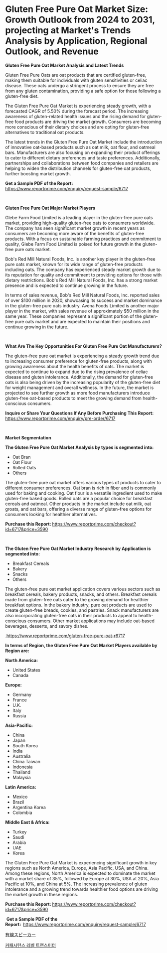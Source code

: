 <p><h1>Gluten Free Pure Oat Market Size: Growth Outlook from 2024 to 2031, projecting at Market's Trends Analysis by Application, Regional Outlook, and Revenue</h1></p><p><strong>Gluten Free Pure Oat Market Analysis and Latest Trends</strong></p>
<p><p>Gluten Free Pure Oats are oat products that are certified gluten-free, making them suitable for individuals with gluten sensitivities or celiac disease. These oats undergo a stringent process to ensure they are free from any gluten contamination, providing a safe option for those following a gluten-free diet.</p><p>The Gluten Free Pure Oat Market is experiencing steady growth, with a forecasted CAGR of 5.50% during the forecast period. The increasing awareness of gluten-related health issues and the rising demand for gluten-free food products are driving the market growth. Consumers are becoming more conscious of their dietary choices and are opting for gluten-free alternatives to traditional oat products.</p><p>The latest trends in the Gluten Free Pure Oat Market include the introduction of innovative oat-based products such as oat milk, oat flour, and oatmeal bars. Manufacturers are also focusing on expanding their product offerings to cater to different dietary preferences and taste preferences. Additionally, partnerships and collaborations between food companies and retailers are helping to widen the distribution channels for gluten-free oat products, further boosting market growth.</p></p>
<p><strong>Get a Sample PDF of the Report:&nbsp;</strong> <a href="https://www.reportprime.com/enquiry/request-sample/6717">https://www.reportprime.com/enquiry/request-sample/6717</a></p>
<p>&nbsp;</p>
<p><strong>Gluten Free Pure Oat Major Market Players</strong></p>
<p><p>Glebe Farm Food Limited is a leading player in the gluten-free pure oats market, providing high-quality gluten-free oats to consumers worldwide. The company has seen significant market growth in recent years as consumers are becoming more aware of the benefits of gluten-free products. With a focus on sustainable farming practices and commitment to quality, Glebe Farm Food Limited is poised for future growth in the gluten-free pure oats market.</p><p>Bob's Red Mill Natural Foods, Inc. is another key player in the gluten-free pure oats market, known for its wide range of gluten-free products including oats. The company has experienced steady market growth due to its reputation for quality and commitment to providing options for those with dietary restrictions. Bob's Red Mill Natural Foods, Inc. has a strong market presence and is expected to continue growing in the future.</p><p>In terms of sales revenue, Bob's Red Mill Natural Foods, Inc. reported sales of over $100 million in 2020, showcasing its success and market dominance in the gluten-free pure oats industry. Avena Foods Limited is another major player in the market, with sales revenue of approximately $50 million in the same year. These companies represent a significant portion of the gluten-free pure oats market and are expected to maintain their positions and continue growing in the future.</p></p>
<p>&nbsp;</p>
<p><strong>What Are The Key Opportunities For Gluten Free Pure Oat Manufacturers?</strong></p>
<p><p>The gluten-free pure oat market is experiencing a steady growth trend due to increasing consumer preference for gluten-free products, along with growing awareness about the health benefits of oats. The market is expected to continue to expand due to the rising prevalence of celiac disease and gluten intolerance. Additionally, the demand for gluten-free oats is also being driven by the increasing popularity of the gluten-free diet for weight management and overall wellness. In the future, the market is projected to see further growth as more food manufacturers introduce gluten-free oat-based products to meet the growing demand from health-conscious consumers.</p></p>
<p><strong>Inquire or Share Your Questions If Any Before Purchasing This Report:</strong> <a href="https://www.reportprime.com/enquiry/pre-order/6717">https://www.reportprime.com/enquiry/pre-order/6717</a></p>
<p>&nbsp;</p>
<p><strong>Market Segmentation</strong></p>
<p><strong>The Gluten Free Pure Oat Market Analysis by types is segmented into:</strong></p>
<p><ul><li>Oat Bran</li><li>Oat Flour</li><li>Rolled Oats</li><li>Others</li></ul></p>
<p><p>The gluten-free pure oat market offers various types of products to cater to different consumer preferences. Oat bran is rich in fiber and is commonly used for baking and cooking. Oat flour is a versatile ingredient used to make gluten-free baked goods. Rolled oats are a popular choice for breakfast cereals and oatmeal. Other products in the market include oat milk, oat groats, and oat bars, offering a diverse range of gluten-free options for consumers looking for healthier alternatives.</p></p>
<p><strong>Purchase this Report:&nbsp;</strong><a href="https://www.reportprime.com/checkout?id=6717&price=3590">https://www.reportprime.com/checkout?id=6717&price=3590</a></p>
<p>&nbsp;</p>
<p><strong>The Gluten Free Pure Oat Market Industry Research by Application is segmented into:</strong></p>
<p><ul><li>Breakfast Cereals</li><li>Bakery</li><li>Snacks</li><li>Others</li></ul></p>
<p><p>The gluten-free pure oat market application covers various sectors such as breakfast cereals, bakery products, snacks, and others. Breakfast cereals made from gluten-free oats cater to the growing demand for healthier breakfast options. In the bakery industry, pure oat products are used to create gluten-free breads, cookies, and pastries. Snack manufacturers are also incorporating gluten-free oats in their products to appeal to health-conscious consumers. Other market applications may include oat-based beverages, desserts, and savory dishes.</p></p>
<p><a href="https://www.reportprime.com/gluten-free-pure-oat-r6717">&nbsp;https://www.reportprime.com/gluten-free-pure-oat-r6717</a></p>
<p><strong>In terms of Region, the Gluten Free Pure Oat Market Players available by Region are:</strong></p>
<p>
    <p> <strong> North America: </strong>
        <ul>
            <li>United States</li>
            <li>Canada</li>
        </ul>
        </p> 
    <p> <strong> Europe: </strong>
        <ul>
            <li>Germany</li>
            <li>France</li>
            <li>U.K.</li>
            <li>Italy</li>
            <li>Russia</li>
        </ul>
        </p> 
    <p> <strong> Asia-Pacific: </strong>
        <ul>
            <li>China</li>
            <li>Japan</li>
            <li>South Korea</li>
            <li>India</li>
            <li>Australia</li>
            <li>China Taiwan</li>
            <li>Indonesia</li>
            <li>Thailand</li>
            <li>Malaysia</li>
        </ul>
        </p> 
    <p> <strong> Latin America: </strong>
        <ul>
            <li>Mexico</li>
            <li>Brazil</li>
            <li>Argentina Korea</li>
            <li>Colombia</li>
        </ul>
        </p> 
    <p> <strong> Middle East & Africa: </strong>
        <ul>
            <li>Turkey</li>
            <li>Saudi</li>
            <li>Arabia</li>
            <li>UAE</li>
            <li>Korea</li>
        </ul>
    </p>
    </p>
<p><p>The Gluten Free Pure Oat Market is experiencing significant growth in key regions such as North America, Europe, Asia Pacific, USA, and China. Among these regions, North America is expected to dominate the market with a market share of 35%, followed by Europe at 30%, USA at 20%, Asia Pacific at 10%, and China at 5%. The increasing prevalence of gluten intolerance and a growing trend towards healthier food options are driving the market growth in these regions.</p></p>
<p><strong>Purchase this Report: </strong><a href="https://www.reportprime.com/checkout?id=6717&price=3590">https://www.reportprime.com/checkout?id=6717&price=3590</a></p>
<p>&nbsp;<strong>Get a Sample PDF of the Report:&nbsp;&nbsp;</strong><a href="https://www.reportprime.com/enquiry/request-sample/6717">https://www.reportprime.com/enquiry/request-sample/6717</a></p>
<p><strong></strong></p>
<p><p><a href="https://github.com/mohamedbakry57/Market-Research-Report-List-3/blob/main/249844120040.md">有線スピーカー</a></p><p><a href="https://github.com/laholand/Market-Research-Report-List-3/blob/main/853128318347.md">커패시턴스 레벨 트랜스미터</a></p></p>